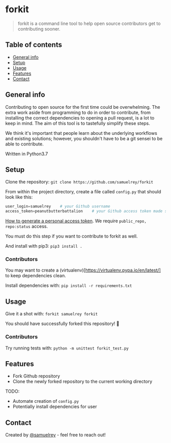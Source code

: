 # forkit
> forkit is a command line tool to help open source contributors get to contributing sooner.

## Table of contents
* [General info](#general-info)
* [Setup](#setup)
* [Usage](#usage)
* [Features](#features)
* [Contact](#contact)

## General info
Contributing to open source for the first time could be overwhelming. The extra work aside from programming to do in order to contribute, from installing the correct dependencies to opening a pull request, is a lot to keep in mind. The aim of this tool is to tastefully simplify these steps.

We think it's important that people learn about the underlying workflows and existing solutions; however, you shouldn't have to be a git sensei to be able to contribute.

Written in Python3.7

## Setup
Clone the repository:
`git clone https://github.com/samuelrey/forkit`

From within the project directory, create a file called `config.py` that should look like this:

```python
user_login=samuelrey    # your Github username
access_token=peanutbutterbattalion    # your Github access token made specifically for forkit
```

[How to generate a personal access token](https://help.github.com/en/articles/creating-a-personal-access-token-for-the-command-line). We require `public_repo, repo:status` access.

You must do this step if you want to contribute to forkit as well.

And install with pip3:
`pip3 install .`

### Contributors
You may want to create a (virtualenv)[https://virtualenv.pypa.io/en/latest/] to keep dependencies clean.

Install dependencies with:
`pip install -r requirements.txt`

## Usage
Give it a shot with:
`forkit samuelrey forkit`

You should have successfully forked this repository! :tada:

### Contributors
Try running tests with:
`python -m unittest forkit_test.py`

## Features
* Fork Github repository
* Clone the newly forked repository to the current working directory

TODO:
* Automate creation of `config.py`
* Potentially install dependencies for user

## Contact
Created by [@samuelrey](https://github.com/samuelrey) - feel free to reach out!

